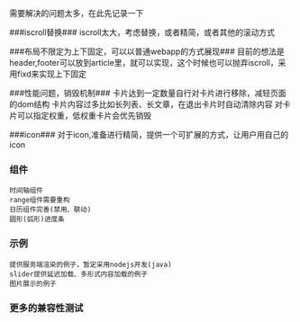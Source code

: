 需要解决的问题太多，在此先记录一下

###iscroll替换###
iscroll太大，考虑替换，或者精简，或者其他的滚动方式

###布局不限定为上下固定，可以以普通webapp的方式展现###
    目前的想法是header,footer可以放到article里，就可以实现，这个时候也可以抛弃iscroll，采用fixd来实现上下固定

###性能问题，销毁机制###
    卡片达到一定数量自行对卡片进行移除，减轻页面的dom结构
    卡片内容过多比如长列表、长文章，在退出卡片时自动清除内容
    对卡片可以指定权重，低权重卡片会优先销毁

###icon###
    对于icon,准备进行精简，提供一个可扩展的方式，让用户用自己的icon

### 组件 ###
    时间轴组件
    range组件需要重构
    日历组件完善(禁用、联动)
    圆形(弧形)进度条

### 示例 ###
    提供服务端渲染的例子，暂定采用nodejs开发(java)
    slider提供延迟加载、多形式内容加载的例子
    图片展示的例子

### 更多的兼容性测试 ###